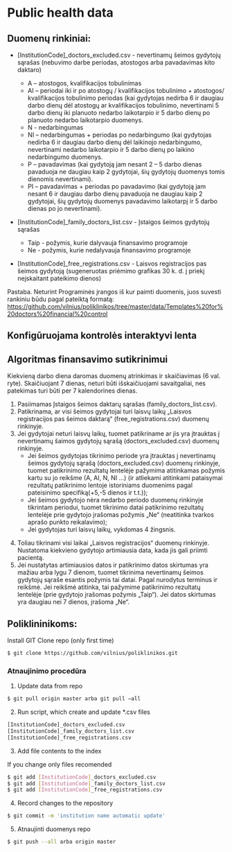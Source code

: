 # Public health data

## Duomenų rinkiniai:
* [InstitutionCode]_doctors_excluded.csv - nevertinamų šeimos gydytojų sąrašas (nebuvimo darbe periodas, atostogos arba pavadavimas kito daktaro)
    - A – atostogos, kvalifikacijos tobulinimas
    - AI – periodai iki ir po atostogų / kvalifikacijos tobulinimo + atostogos/ kvalifikacijos tobulinimo periodas (kai gydytojas nedirba 6 ir daugiau darbo dienų dėl atostogų ar kvalifikacijos tobulinimo,  nevertinami 5 darbo dienų iki planuoto nedarbo laikotarpio ir 5 darbo dienų po planuoto nedarbo laikotarpio duomenys. 
    - N - nedarbingumas
    - NI – nedarbingumas + periodas po nedarbingumo (kai gydytojas nedirba 6 ir daugiau darbo dienų dėl laikinojo nedarbingumo, nevertinami nedarbo laikotarpio ir 5 darbo dienų po laikino nedarbingumo duomenys.
    - P – pavadavimas (kai gydytoją jam nesant 2 – 5 darbo dienas pavaduoja ne daugiau kaip 2 gydytojai, šių gydytojų duomenys tomis dienomis nevertinami).
    - PI – pavadavimas + periodas po pavadavimo (kai gydytoją jam nesant 6 ir daugiau darbo dienų pavaduoja ne daugiau kaip 2 gydytojai, šių gydytojų duomenys pavadavimo laikotarpį ir 5 darbo dienas po jo nevertinami).

* [InstitutionCode]_family_doctors_list.csv - Įstaigos šeimos gydytojų sąrašas 
    - Taip - požymis, kurie dalyvauja finansavimo programoje
    - Ne - požymis, kurie nedalyvauja finansavimo programoje
* [InstitutionCode]_free_registrations.csv - Laisvos registracijos pas šeimos gydytoją (sugeneruotas priėmimo grafikas 30 k. d. į priekį neįskaitant pateikimo dienos)

Pastaba. Neturint Programinės įrangos iš kur paimti duomenis, juos suvesti rankiniu būdu pagal pateiktą formatą: https://github.com/vilnius/poliklinikos/tree/master/data/Templates%20for%20doctors%20financial%20control

## Konfigūruojama kontrolės interaktyvi lenta 

## Algoritmas finansavimo sutikrinimui
Kiekvieną darbo diena daromas duomenų atrinkimas ir skaičiavimas (6 val. ryte).
Skaičiuojant 7 dienas, neturi būti išskaičiuojami savaitgaliai, nes patekimas turi būti per 7 kalendorines dienas.

1. Pasiimamas Įstaigos šeimos daktarų sąrašas (family_doctors_list.csv).
2. Patikrinama, ar visi šeimos gydytojai turi laisvų laikų „Laisvos registracijos pas šeimos daktarą“ (free_registrations.csv) duomenų rinkinyje.
3. Jei gydytojai neturi laisvų laikų, tuomet patikriname ar jis yra įtrauktas į nevertinamų šaimos gydytojų sąrašą (doctors_excluded.csv) duomenų rinkinyje.
    - Jei šeimos gydytojas tikrinimo periode yra įtrauktas į nevertinamų šeimos gydytojų sąrašą (doctors_excluded.csv) duomenų rinkinyje, tuomet  patikrinimo rezultatų lentelėje pažymima atitinkamas požymis kartu su jo reikšme (A, AI, N, NI ...) (ir atliekami atitinkami pataisymai rezultatų patikrinimo lentoje istoriniams duomenims pagal pateisinimo specifiką(+5,-5 dienos ir t.t.));
    - Jei šeimos gydytojo nėra nedarbo periodo duomenų rinkinyje tikrintam periodui, tuomet tikrinimo datai patikrinimo rezultatų lentelėje prie gydytojo įrašomas požymis „Ne“ (neatitinka tvarkos aprašo punkto reikalavimo);
    - Jei gydytojas turi laisvų laikų, vykdomas 4 žingsnis. 
4) Toliau tikrinami visi laikai „Laisvos registracijos“ duomenų rinkinyje. Nustatoma kiekvieno gydytojo artimiausia data, kada jis gali priimti pacientą.
5) Jei nustatytas artimiausios datos ir patikrinimo datos skirtumas yra mažiau arba lygu 7 dienom, tuomet tikrinima nevertinamų šeimos gydytojų sąraše esantis požymis tai datai. Pagal  nurodytus terminus ir reikšmė. Jei reikšmė atitinka, tai pažymime patikrinimo rezultatų lentelėje (prie gydytojo įrašomas požymis „Taip“). Jei datos skirtumas yra daugiau nei 7 dienos, įrašoma „Ne“.


## Poliklininikoms:
Install GIT
Clone repo (only first time) 
```sh
$ git clone https://github.com/vilnius/poliklinikos.git
```

### Atnaujinimo procedūra
1.	Update data from repo 
```sh
$ git pull origin master arba git pull –all
```
2.	Run script, which create and update *.csv files
```sh
[InstitutionCode]_doctors_excluded.csv
[InstitutionCode]_family_doctors_list.csv 
[InstitutionCode]_free_registrations.csv
```
3. Add file contents to the index

If you change only files recomended
```sh
$ git add [InstitutionCode]_doctors_excluded.csv
$ git add [InstitutionCode]_family_doctors_list.csv 
$ git add [InstitutionCode]_free_registrations.csv
```
4.	Record changes to the repository
```sh
$ git commit -m 'institution name automatic update' 
```

5.	Atnaujinti duomenys repo
```sh
$ git push --all arba origin master
```

